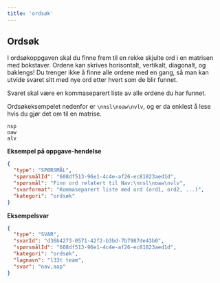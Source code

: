 ```yaml
---
title: 'ordsøk'
---
```


## Ordsøk

I ordsøkoppgaven skal du finne frem til en rekke skjulte ord i en matrisen med bokstaver.
Ordene kan skrives horisontalt, vertikalt, diagonalt, og baklengs!
Du trenger ikke å finne alle ordene med en gang, så man kan utvide svaret sitt med nye ord etter hvert som de blir funnet.

Svaret skal være en kommaseparert liste av alle ordene du har funnet.

Ordsøkeksempelet nedenfor er `\nnsl\noaw\nvlv`, og er da enklest å lese hvis du gjør det om til en matrise.

```
nsp
oaw
alv
```

**Eksempel på oppgave-hendelse**

```json
{
  "type": "SPØRSMÅL",
  "spørsmålId": "608df513-96e1-4c4e-af26-ec81823aed1d",
  "spørsmål": "Finn ord relatert til Nav:\nnsl\noaw\nvlv",
  "svarformat": "Kommaseparert liste med ord (ord1, ord2, ...)",
  "kategori": "ordsøk"
}
```

**Eksempelsvar**

```json
{
  "type": "SVAR",
  "svarId": "d36b4273-0571-42f2-b3bd-7b7987de43b0",
  "spørsmålId": "608df513-96e1-4c4e-af26-ec81823aed1d",
  "kategori": "ordsøk",
  "lagnavn": "l33t team",
  "svar": "nav,aap"
}
```
